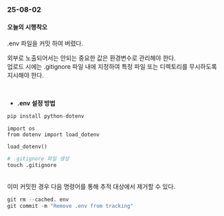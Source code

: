 ### 25-08-02
#### 오늘의 시행착오
.env 파일을 커밋 하여 버렸다.

외부로 노출되어서는 안되는 중요한 값은 환경변수로 관리해야 한다.  
업로드 시에는 .gitignore 파일 내에 지정하여 특정 파일 또는 디렉토리를 무시하도록 지시해야 한다.

<br>

* **.env 설정 방법**

```python
pip install python-dotenv
```

```
import os
from dotenv import load_dotenv

load_dotenv()
```

```python
# .gitignore 파일 생성
touch .gitignore
```
<br>
이미 커밋한 경우 다음 명령어를 통해 추적 대상에서 제거할 수 있다.

<br>

```python
git rm --cached. env
git commit -m "Remove .env from tracking"
```

